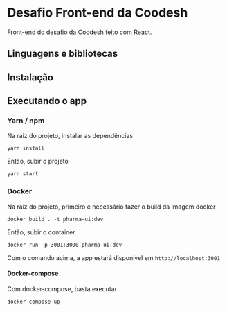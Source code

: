 # Desafio Front-end da Coodesh

Front-end do desafio da Coodesh feito com React.

## Linguagens e bibliotecas

## Instalação

## Executando o app

### Yarn / npm
Na raiz do projeto, instalar as dependências

```
yarn install
```

Então, subir o projeto
```
yarn start
```


### Docker
Na raiz do projeto, primeiro é necessário fazer o build da imagem docker

```docker
docker build . -t pharma-ui:dev
```

Então, subir o container

```docker
docker run -p 3001:3000 pharma-ui:dev
```

Com o comando acima, a app estará disponível em `http://localhost:3001`

#### Docker-compose
Com docker-compose, basta executar

```docker
docker-compose up
```